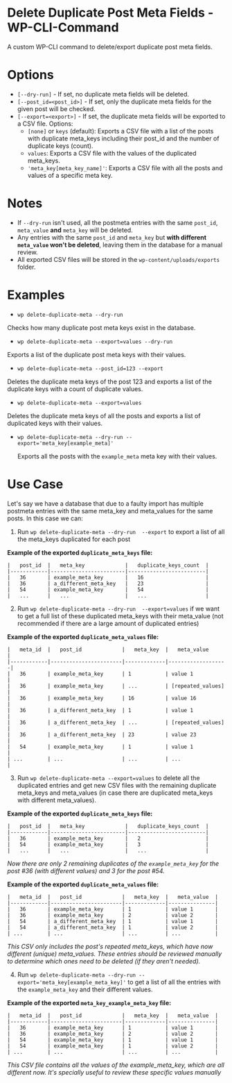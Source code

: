 # Delete Duplicate Post Meta Fields - WP-CLI-Command
A custom WP-CLI command to delete/export duplicate post meta fields.

# Options
- `[--dry-run]` - If set, no duplicate meta fields will be deleted.
- `[--post_id=<post_id>]` - If set, only the duplicate meta fields for the given post will be checked.
- `[--export=<export>]` - If set, the duplicate meta fields will be exported to a CSV file. Options:
    - `[none]` or `keys` (default): Exports a CSV file with a list of the posts with duplicate meta_keys including their post_id and the number of duplicate keys (count).
    - `values`: Exports a CSV file with the values of the duplicated meta_keys.
    - `'meta_key[meta_key_name]'`: Exports a CSV file with all the posts and values of a specific meta key.

# Notes
- If `--dry-run` isn't used, all the postmeta entries with the same `post_id`, `meta_value` **and** `meta_key` will be deleted.
- Any entries with the same `post_id` and `meta_key` but **with different `meta_value` won't be deleted**, leaving them in the database for a manual review.
- All exported CSV files will be stored in the `wp-content/uploads/exports` folder.

# Examples
- `wp delete-duplicate-meta --dry-run`

Checks how many duplicate post meta keys exist in the database.
  
- `wp delete-duplicate-meta --export=values --dry-run`

Exports a list of the duplicate post meta keys with their values.

- `wp delete-duplicate-meta --post_id=123 --export`

Deletes the duplicate meta keys of the post 123 and exports a list of the duplicate keys with a count of duplicate values.

- `wp delete-duplicate-meta --export=values`

Deletes the duplicate meta keys of all the posts and exports a list of duplicated keys with their values.

- `wp delete-duplicate-meta --dry-run --export='meta_key[example_meta]'`

  Exports all the posts with the `example_meta` meta key with their values.

# Use Case
Let's say we have a database that due to a faulty import has multiple postmeta entries with the same meta_key and meta_values for the same posts. In this case we can:

1. Run `wp delete-duplicate-meta --dry-run  --export` to export a list of all the meta_keys duplicated for each post

**Example of the exported `duplicate_meta_keys` file:**
```
|   post_id  |   meta_key             |   duplicate_keys_count  |
|------------|------------------------|-------------------------|
|   36       | example_meta_key       |   16                    |
|   36       | a_different_meta_key   |   23                    |
|   54       | example_meta_key       |   54                    |
|   ...      |   ...                  |   ...                   |
```


2. Run `wp delete-duplicate-meta --dry-run  --export=values` if we want to get a full list of these duplicated meta_keys with their meta_value (not recommended if there are a large amount of duplicated entries)

**Example of the exported `duplicate_meta_values` file:**
```
|   meta_id  |   post_id             |   meta_key  |   meta_value      |
|------------|-----------------------|-------------|-------------------|
|   36       | example_meta_key      | 1           | value 1           |
|   36       | example_meta_key      | ...         | [repeated_values] |
|   36       | example_meta_key      | 16          | value 16          |
|   36       | a_different_meta_key  | 1           | value 1           |
|   36       | a_different_meta_key  | ...         | [repeated_values] |
|   36       | a_different_meta_key  | 23          | value 23          |
|   54       | example_meta_key      | 1           | value 1           |
| ...        | ...                   | ...         | ...               |
```


3. Run `wp delete-duplicate-meta --export=values` to delete all the duplicated entries and get new CSV files with the remaining duplicate meta_keys and meta_values (in case there are duplicated meta_keys with different meta_values).

**Example of the exported `duplicate_meta_keys` file:**
```
|   post_id  |   meta_key             |   duplicate_keys_count  |
|------------|------------------------|-------------------------|
|   36       | example_meta_key       |   2                     |
|   54       | example_meta_key       |   3                     |
|   ...      |   ...                  |   ...                   |
```
_Now there are only 2 remaining duplicates of the `example_meta_key` for the post #36 (with different values) and 3 for the post #54._


**Example of the exported `duplicate_meta_values` file:**
```
|   meta_id  |   post_id             |   meta_key  |   meta_value  |
|------------|-----------------------|-------------|---------------|
|   36       | example_meta_key      | 1           | value 1       |
|   36       | example_meta_key      | 2           | value 2       |
|   54       | a_different_meta_key  | 1           | value 1       |
|   54       | a_different_meta_key  | 1           | value 2       |
| ...        | ...                   | ...         | ...           |
```
_This CSV only includes the post's repeated meta_keys, which have now different (unique) meta_values. These entries should be reviewed manually to determine which ones need to be deleted (if they aren't needed)._

4. Run `wp delete-duplicate-meta --dry-run --export='meta_key[example_meta_key]'` to get a list of all the entries with the `example_meta_key` and their different values.

**Example of the exported `meta_key_example_meta_key` file:**
```
|   meta_id  |   post_id             |   meta_key  |   meta_value  |
|------------|-----------------------|-------------|---------------|
|   36       | example_meta_key      | 1           | value 1       |
|   36       | example_meta_key      | 2           | value 2       |
|   54       | example_meta_key      | 1           | value 1       |
|   54       | example_meta_key      | 1           | value 2       |
| ...        | ...                   | ...         | ...           |
```
_This CSV file contains all the values of the example_meta_key, which are all different now. It's specially useful to review these specific values manually_
